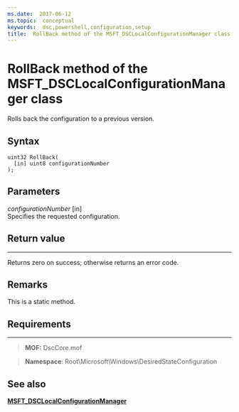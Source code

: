 ```yaml
---
ms.date:  2017-06-12
ms.topic:  conceptual
keywords:  dsc,powershell,configuration,setup
title:  RollBack method of the MSFT_DSCLocalConfigurationManager class
---
```


# RollBack method of the MSFT_DSCLocalConfigurationManager class

Rolls back the configuration to a previous version.

Syntax
------

```mof
uint32 RollBack(
  [in] uint8 configurationNumber
);
```

Parameters
----------

*configurationNumber* \[in\]  
Specifies the requested configuration. 

## Return value
------------

Returns zero on success; otherwise returns an error code.

## Remarks

This is a static method.

## Requirements
------------
>**MOF:** DscCore.mof

>**Namespace**: Root\Microsoft\Windows\DesiredStateConfiguration


## See also


[**MSFT_DSCLocalConfigurationManager**](msft-dsclocalconfigurationmanager.md)


 

 



